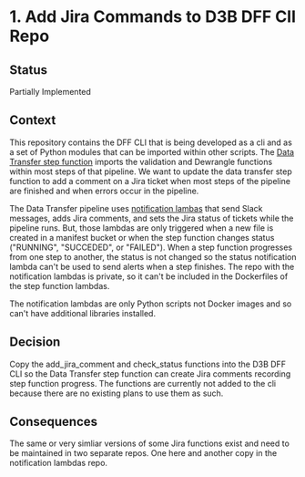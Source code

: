 # 1. Add Jira Commands to D3B DFF ClI Repo

## Status

Partially Implemented

## Context

This repository contains the DFF CLI that is being developed as a cli and as a set of Python modules that can be imported within other scripts. The [Data Transfer step function](https://github.com/d3b-center/d3b-dff-data-transfer-pipeline) imports the validation and Dewrangle functions within most steps of that pipeline. We want to update the data transfer step function to add a comment on a Jira ticket when most steps of the pipeline are finished and when errors occur in the pipeline.

The Data Transfer pipeline uses [notification lambas]() that send Slack messages, adds Jira comments, and sets the Jira status of tickets while the pipeline runs. But, those lambdas are only triggered when a new file is created in a manifest bucket or when the step function changes status ("RUNNING", "SUCCEDED", or "FAILED"). When a step function progresses from one step to another, the status is not changed so the status notification lambda can't be used to send alerts when a step finishes. The repo with the notification lambdas is private, so it can't be included in the Dockerfiles of the step function lambdas.

The notification lambdas are only Python scripts not Docker images and so can't have additional libraries installed.

## Decision

Copy the add_jira_comment and check_status functions into the D3B DFF CLI so the Data Transfer step function can create Jira comments recording step function progress. The functions are currently not added to the cli because there are no existing plans to use them as such.

## Consequences

The same or very simliar versions of some Jira functions exist and need to be maintained in two separate repos. One here and another copy in the notification lambdas repo.
